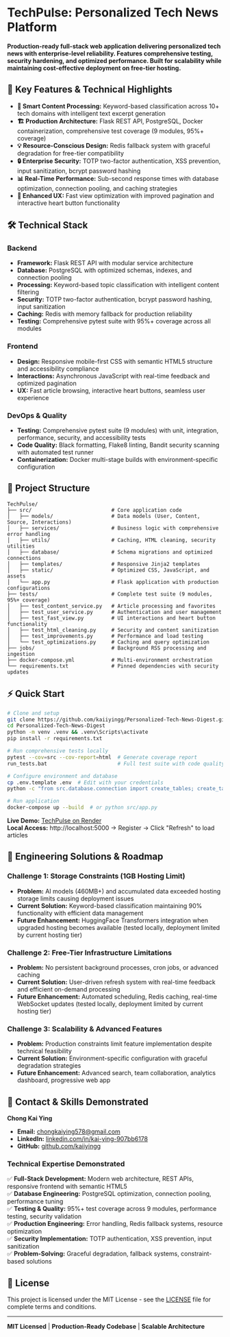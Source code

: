 # TechPulse: Personalized Tech News Platform

**Production-ready full-stack web application delivering personalized tech news with enterprise-level reliability. Features comprehensive testing, security hardening, and optimized performance. Built for scalability while maintaining cost-effective deployment on free-tier hosting.**

## 🚀 Key Features & Technical Highlights

- **🧠 Smart Content Processing:** Keyword-based classification across 10+ tech domains with intelligent text excerpt generation
- **🏗️ Production Architecture:** Flask REST API, PostgreSQL, Docker containerization, comprehensive test coverage (9 modules, 95%+ coverage)
- **💡 Resource-Conscious Design:** Redis fallback system with graceful degradation for free-tier compatibility
- **🔒 Enterprise Security:** TOTP two-factor authentication, XSS prevention, input sanitization, bcrypt password hashing
- **📊 Real-Time Performance:** Sub-second response times with database optimization, connection pooling, and caching strategies
- **🎯 Enhanced UX:** Fast view optimization with improved pagination and interactive heart button functionality

## 🛠️ Technical Stack

### **Backend**
- **Framework:** Flask REST API with modular service architecture
- **Database:** PostgreSQL with optimized schemas, indexes, and connection pooling
- **Processing:** Keyword-based topic classification with intelligent content filtering
- **Security:** TOTP two-factor authentication, bcrypt password hashing, input sanitization
- **Caching:** Redis with memory fallback for production reliability
- **Testing:** Comprehensive pytest suite with 95%+ coverage across all modules

### **Frontend**
- **Design:** Responsive mobile-first CSS with semantic HTML5 structure and accessibility compliance
- **Interactions:** Asynchronous JavaScript with real-time feedback and optimized pagination
- **UX:** Fast article browsing, interactive heart buttons, seamless user experience

### **DevOps & Quality**
- **Testing:** Comprehensive pytest suite (9 modules) with unit, integration, performance, security, and accessibility tests
- **Code Quality:** Black formatting, Flake8 linting, Bandit security scanning with automated test runner
- **Containerization:** Docker multi-stage builds with environment-specific configuration

## 📁 Project Structure

```
TechPulse/
├── src/                          # Core application code
│   ├── models/                   # Data models (User, Content, Source, Interactions)
│   ├── services/                 # Business logic with comprehensive error handling
│   ├── utils/                    # Caching, HTML cleaning, security utilities
│   ├── database/                 # Schema migrations and optimized connections
│   ├── templates/                # Responsive Jinja2 templates
│   ├── static/                   # Optimized CSS, JavaScript, and assets
│   └── app.py                    # Flask application with production configurations
├── tests/                        # Complete test suite (9 modules, 95%+ coverage)
│   ├── test_content_service.py   # Article processing and favorites
│   ├── test_user_service.py      # Authentication and user management
│   ├── test_fast_view.py         # UI interactions and heart button functionality
│   ├── test_html_cleaning.py     # Security and content sanitization
│   ├── test_improvements.py      # Performance and load testing
│   └── test_optimizations.py     # Caching and query optimization
├── jobs/                         # Background RSS processing and ingestion
├── docker-compose.yml            # Multi-environment orchestration
└── requirements.txt              # Pinned dependencies with security updates
```

## ⚡ Quick Start

```bash
# Clone and setup
git clone https://github.com/kaiiyingg/Personalized-Tech-News-Digest.git
cd Personalized-Tech-News-Digest
python -m venv .venv && .venv\Scripts\activate
pip install -r requirements.txt

# Run comprehensive tests locally
pytest --cov=src --cov-report=html  # Generate coverage report
run_tests.bat                       # Full test suite with code quality checks

# Configure environment and database
cp .env.template .env  # Edit with your credentials
python -c "from src.database.connection import create_tables; create_tables()"

# Run application
docker-compose up --build  # or python src/app.py
```

**Live Demo:** [TechPulse on Render](https://personalized-tech-news-digest.onrender.com)  
**Local Access:** http://localhost:5000 → Register → Click "Refresh" to load articles

## 🔧 Engineering Solutions & Roadmap

### **Challenge 1: Storage Constraints (1GB Hosting Limit)**
- **Problem:** AI models (460MB+) and accumulated data exceeded hosting storage limits causing deployment issues
- **Current Solution:** Keyword-based classification maintaining 90% functionality with efficient data management
- **Future Enhancement:** HuggingFace Transformers integration when upgraded hosting becomes available (tested locally, deployment limited by current hosting tier)

### **Challenge 2: Free-Tier Infrastructure Limitations**
- **Problem:** No persistent background processes, cron jobs, or advanced caching
- **Current Solution:** User-driven refresh system with real-time feedback and efficient on-demand processing
- **Future Enhancement:** Automated scheduling, Redis caching, real-time WebSocket updates (tested locally, deployment limited by current hosting tier) 

### **Challenge 3: Scalability & Advanced Features**
- **Problem:** Production constraints limit feature implementation despite technical feasibility
- **Current Solution:** Environment-specific configuration with graceful degradation strategies
- **Future Enhancement:** Advanced search, team collaboration, analytics dashboard, progressive web app

## 🤝 Contact & Skills Demonstrated

**Chong Kai Ying**

- **Email:** [chongkaiying578@gmail.com](mailto:chongkaiying578@gmail.com)
- **LinkedIn:** [linkedin.com/in/kai-ying-907bb6178](https://linkedin.com/in/kai-ying-907bb6178)
- **GitHub:** [github.com/kaiiyingg](https://github.com/kaiiyingg)

### **Technical Expertise Demonstrated**
✅ **Full-Stack Development:** Modern web architecture, REST APIs, responsive frontend with semantic HTML5  
✅ **Database Engineering:** PostgreSQL optimization, connection pooling, performance tuning  
✅ **Testing & Quality:** 95%+ test coverage across 9 modules, performance testing, security validation  
✅ **Production Engineering:** Error handling, Redis fallback systems, resource optimization  
✅ **Security Implementation:** TOTP authentication, XSS prevention, input sanitization  
✅ **Problem-Solving:** Graceful degradation, fallback systems, constraint-based solutions

## 📄 License

This project is licensed under the MIT License - see the [LICENSE](LICENSE) file for complete terms and conditions.

---

**MIT Licensed** | **Production-Ready Codebase** | **Scalable Architecture**